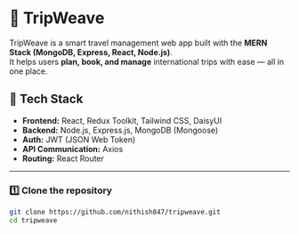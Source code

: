 # 🧳 TripWeave

TripWeave is a smart travel management web app built with the **MERN Stack (MongoDB, Express, React, Node.js)**.  
It helps users **plan, book, and manage** international trips with ease — all in one place.

## 🧩 Tech Stack

- **Frontend:** React, Redux Toolkit, Tailwind CSS, DaisyUI  
- **Backend:** Node.js, Express.js, MongoDB (Mongoose)  
- **Auth:** JWT (JSON Web Token)  
- **API Communication:** Axios  
- **Routing:** React Router  

---
### 1️⃣ Clone the repository
```bash
git clone https://github.com/nithish847/tripweave.git
cd tripweave
